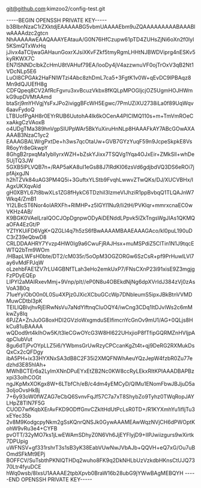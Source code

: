 
git@github.com:kimzoo2/config-test.git

-----BEGIN OPENSSH PRIVATE KEY-----
b3BlbnNzaC1rZXktdjEAAAAABG5vbmUAAAAEbm9uZQAAAAAAAAABAAABlwAAAAdzc2gtcn
NhAAAAAwEAAQAAAYEAtauA/G0N76HfCzupw61pTD4ZUHsZjNi6oXn2f0lyl5KSmQTxWxHq
jJivx4aTCljwaGAHaunGoxrXJsiXKvFZkf5tmyRgmLHHtNJBWDViprg4nESKv5kyRKWX7C
EN7lSNNDclbkZcHmU8tVAHuf79EA/looDy4jV4azzwnuVF0ojTrOxV3qB2Nt1VDcNLp5E6
LuOl8CPGAk2HaFNlWTzi4Abc8zhDmL7ca5+3FgtK1v0W+qEvDC9lPBAqz8Mn9dQJUEfH8g
CDFQpeq8CV2AfRcFgvru3xvBcuzVkbx8fKQLpMPOGIjcjOZ5UgmHOJHWmkG9upDVMtAAmd
btaSrj9mYHVgjYsFxJPo2iviggBFcWH5Egwc/7PmUZiXU2738iLa0f89UqWqv6aavFydoQ
LTBUofPgAH8r0EYrRUB6UutohA4Ik6kOCenA4PICIMQ110s+m+TmVmROeCxaAkgCzVAoxB
o4UDgTMa389hnVgpSIUPpWAr5BkYuXiruHnNLp8HAAAFkAY7ABcGOwAXAAAAB3NzaC1yc2
EAAAGBALWrgPxtDe+h3ws7qcOtaUw+GVB7GYzYuqF59n9JcpeSkpkE8VsR6oyYr8eGkwpY
8GhgB2rpxqMa1ybIlyrxWZH+bZskYJixx7TSQVg1Yqa4OJxEir+ZMkSll+whDe5UjTQ3JW
5GXB5lPLVQB7n+/RAP5aKA8uI1eGs88J7lRdKI06zsVd6gdjbdVQ3DS6eROi7jpfAjxgJN
h2hTZVk84uAG3PM4Q5i+3GuftxYLStb9FvqhLwwvZTwQKs/DJ/XUCVBHx/IAgxUKXqvAld
gH0XBYL67t8bwXLs1ZG8fHykC6TDzhiI3IzmeVIJhziR1ppBvbqQ1TLQAJnW7Wkq4/ZmB1
YI2LBcST6Nor4oIARXFh+RIMHP+z5lGYl1Nu9/Ii2tH/PVKlqr+mmrxcnaEC0wVKHz4AB/
K9BGK0VAelLraIQOCJOpDgnpwODyAiDENddLPpvk5lZkTngsWgJIAs1QKMQaOFA4EzGt/P
YZ1YKUiFD6VgK+QZGLl4q7h5zS6fBwAAAAMBAAEAAAGAco/kl0puL190uDC3rZ39eQbwD8
CRLDDAAHRY7Yvzp4HW0Ig9a6CwuFjRAJHsx+muMSPdiZ5ClTin1N1J9tqcEWTQ2bTm9WOm
/HBapLWFsH0bte/DT2/cM035r/5oOpM3OGZORGw6SzCsR+pf9PrHuwlLVl7ay6vMdFPJqW
oLzehbFAE1ZV7rLU4GBNfTLah3eHo2emkUxP7/FNsCXnP23i91xisE9Z3mgjgFzPDyEQEp
LIPYl2aMAIRxevMmj+9Vnp/plt//eP0N8u4OBEkdNjNg6dpXVrIdJ384zVj0zAsVoA3B0q
71ueYyiObO0n0L0Su4XPjz0JXicXCbuGCcWp7DNbleumS5ipxJBkBtnVVMDMuwCDtbl3pK
TEILIQBlvjhvRjEIRwNsVu7aNdYlftnqCluOQY4/iwCng3CDq1ItDJvlWs2c6mMkwZy8Iq
6PJZA+ZnJu0G8oxHDI2GVzloWxgmduSEIfimcnYcGnOv9mU1/AG+0QLjs8HkCu81uBAAAA
wQDod9rt4kIhOw5K/t3leCGwOYcG3W8Hl622UHxjioP8fTfipGQRMZnHVljpAqpClubVut
8gu6dTjPvOYpLLZ5i6/YWbmsGrUwRzyCPCcanKgZt4t+qj9DeRG2RXMukDsQxCx2cQFDgy
ibA5PH+ix33HYXNxSA3dB8C2F35i2XMQFNWhAeuYQzJepW4fzbR0Zu77edzhd3E85hIAh+
MWhBCTEr6a2LyImXNnDPuEYxEtZB2Nc0KW8ccRyLEkxRItKPIAAADBAPBzxpi33olhCOGt
ngJKpMxXOKgx8W+6LTbfCh/eB/c4dm4yEMCyD/QIMu1ENomFbwJBJjuD5a3oIjoOvsHkBj
7+6y93oW0fWZAG7eCbQ6SvnvFqJf57C7a7xT8ShybZo9Tyhz0TWqRopJAYLHpZ8TIN7F5G
CUOD7wfKqbXErAvFKD9ODffGnvCZkltHdUtPcLsR0TD+/R1KYXmhYu1ifIjTu3xEYec35b
2v8M9KodgcpyNkm2gSsKQnrQNSJk0GywAAAMEAwWqzNVjCH6dPWOptKohW9vRu3e4+CYFB
pvOTT/32yMO7ks1jLwEWAmSDhyZ0N6Vh6JjEYFIyjD9+IlPJwiizgurs9wXirtk7DPUpig
uWFNSV+gf331rshrT3s1sB3yK38EabVUwNwJVbAJb+QQVH+eQ7xG/Ou7uBOmdSFkMt9EPj
BOFFCV/SuTsbthPKNlQTHDq2wuho8FK9q2DkNHLbUzVzkdbHKnsCtUJQ7370Ltr4fyuDCE
hWq0wsb/8IxsU1AAAAE2tpbXpvb0BraW16b28ubG9jYWwBAgMEBQYH
-----END OPENSSH PRIVATE KEY-----


